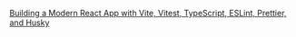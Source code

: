 [Building a Modern React App with Vite, Vitest, TypeScript, ESLint, Prettier, and Husky](https://leandroaps.medium.com/building-a-modern-react-app-with-vite-vitest-typescript-eslint-prettier-and-husky-abc7a9876e9d)
